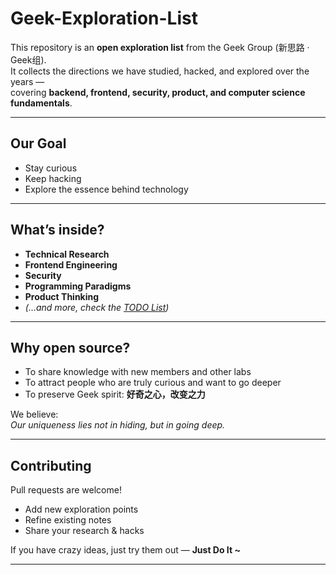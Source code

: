 # Geek-Exploration-List 

This repository is an **open exploration list** from the Geek Group (新思路 · Geek组).  
It collects the directions we have studied, hacked, and explored over the years —  
covering **backend, frontend, security, product, and computer science fundamentals**.  

---

##  Our Goal  

- Stay curious  
- Keep hacking  
- Explore the essence behind technology  

---

##  What’s inside?  

- **Technical Research**  
- **Frontend Engineering**  
- **Security**  
- **Programming Paradigms**  
- **Product Thinking**  
- *(…and more, check the [TODO List](./TODO.md))*  

---

##  Why open source?  

-  To share knowledge with new members and other labs  
-  To attract people who are truly curious and want to go deeper  
-  To preserve Geek spirit: **好奇之心，改变之力**  

We believe:  
 *Our uniqueness lies not in hiding, but in going deep.*  

---

##  Contributing  

Pull requests are welcome!  

- Add new exploration points  
- Refine existing notes  
-  Share your research & hacks  

If you have crazy ideas, just try them out — **Just Do It ~**  

---
